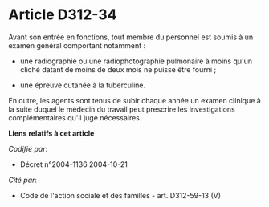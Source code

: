 # Article D312-34

Avant son entrée en fonctions, tout membre du personnel est soumis à un examen général comportant notamment :

- une radiographie ou une radiophotographie pulmonaire à moins qu'un cliché datant de moins de deux mois ne puisse être
fourni ;

- une épreuve cutanée à la tuberculine.

En outre, les agents sont tenus de subir chaque année un examen clinique à la suite duquel le médecin du travail peut
prescrire les investigations complémentaires qu'il juge nécessaires.

**Liens relatifs à cet article**

_Codifié par_:

  - Décret n°2004-1136 2004-10-21

_Cité par_:

  - Code de l'action sociale et des familles - art. D312-59-13 (V)

